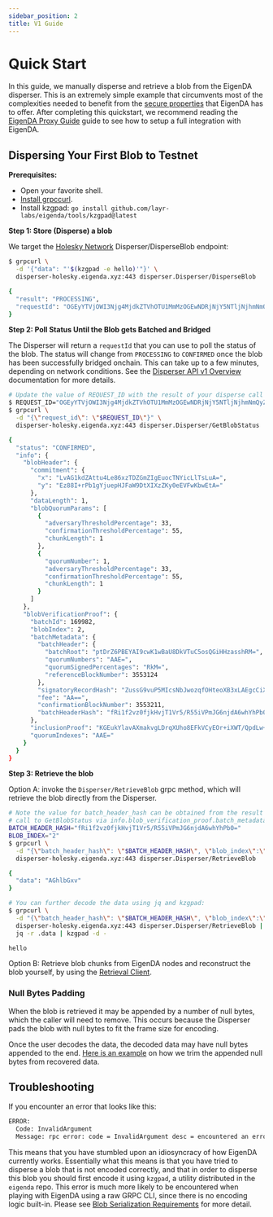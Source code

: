```yaml
---
sidebar_position: 2
title: V1 Guide
---
```


# Quick Start

In this guide, we manually disperse and retrieve a blob from the EigenDA disperser. This is an extremely simple example that circumvents most of the complexities needed to benefit from the [secure properties](../../../core-concepts/overview)
 that EigenDA has to offer. After completing this quickstart, we recommend reading the [EigenDA Proxy Guide](../../eigenda-proxy/eigenda-proxy.md) guide to see how to setup a full integration with EigenDA.

## Dispersing Your First Blob to Testnet

**Prerequisites:**

- Open your favorite shell.
- [Install grpccurl](https://github.com/fullstorydev/grpcurl#installation).
- Install kzgpad: `go install github.com/layr-labs/eigenda/tools/kzgpad@latest`

**Step 1: Store (Disperse) a blob**

We target the [Holesky Network](../../../networks/holesky.md) Disperser/DisperseBlob endpoint:

```bash
$ grpcurl \
  -d '{"data": "'$(kzgpad -e hello)'"}' \
  disperser-holesky.eigenda.xyz:443 disperser.Disperser/DisperseBlob

{
  "result": "PROCESSING",
  "requestId": "OGEyYTVjOWI3Njg4MjdkZTVhOTU1MmMzOGEwNDRjNjY5NTljNjhmNmQyZjIxYjUyNjBhZjU0ZDJmODdkYjgyNy0zMTM3MzQzMjM4MzczNTMwMzEzMTM5MzMzMzM2MzgzNzMzMzAzMDJmMzAyZjMzMzMyZjMxMmYzMzMzMmZlM2IwYzQ0Mjk4ZmMxYzE0OWFmYmY0Yzg5OTZmYjkyNDI3YWU0MWU0NjQ5YjkzNGNhNDk1OTkxYjc4NTJiODU1"
}
```

**Step 2: Poll Status Until the Blob gets Batched and Bridged**

The Disperser will return a `requestId` that you can use to poll the status of the blob. The status will change from `PROCESSING` to `CONFIRMED` once the blob has been successfully bridged onchain. This can take up to a few minutes, depending on network conditions. See the [Disperser API v1 Overview](../../../api/disperser%20v1%20API/disperser/overview) documentation for more details.

```bash
# Update the value of REQUEST_ID with the result of your disperse call above
$ REQUEST_ID="OGEyYTVjOWI3Njg4MjdkZTVhOTU1MmMzOGEwNDRjNjY5NTljNjhmNmQyZjIxYjUyNjBhZjU0ZDJmODdkYjgyNy0zMTM3MzQzMjM4MzczNTMwMzEzMTM5MzMzMzM2MzgzNzMzMzAzMDJmMzAyZjMzMzMyZjMxMmYzMzMzMmZlM2IwYzQ0Mjk4ZmMxYzE0OWFmYmY0Yzg5OTZmYjkyNDI3YWU0MWU0NjQ5YjkzNGNhNDk1OTkxYjc4NTJiODU1"
$ grpcurl \
  -d "{\"request_id\": \"$REQUEST_ID\"}" \
  disperser-holesky.eigenda.xyz:443 disperser.Disperser/GetBlobStatus

{
  "status": "CONFIRMED",
  "info": {
    "blobHeader": {
      "commitment": {
        "x": "LvAG1kdZAttu4Le86xzTDZGmZIgEuocTNYicLlTsLuA=",
        "y": "Ez88I+rPb1gYjuepHJFaW9DtXIXzZKy0eEVFwKbwEtA="
      },
      "dataLength": 1,
      "blobQuorumParams": [
        {
          "adversaryThresholdPercentage": 33,
          "confirmationThresholdPercentage": 55,
          "chunkLength": 1
        },
        {
          "quorumNumber": 1,
          "adversaryThresholdPercentage": 33,
          "confirmationThresholdPercentage": 55,
          "chunkLength": 1
        }
      ]
    },
    "blobVerificationProof": {
      "batchId": 169982,
      "blobIndex": 2,
      "batchMetadata": {
        "batchHeader": {
          "batchRoot": "ptDrZ6PBEYAI9cwK1wBaU8DkVTuC5osQGiHHzasshRM=",
          "quorumNumbers": "AAE=",
          "quorumSignedPercentages": "RkM=",
          "referenceBlockNumber": 3553124
        },
        "signatoryRecordHash": "ZussG9vuP5MIcsNbJwozqfOHteoXB3xLAEgcCiXqxB4=",
        "fee": "AA==",
        "confirmationBlockNumber": 3553211,
        "batchHeaderHash": "fRi1f2vz0fjkHvjT1Vr5/R55iVPmJG6njdA6whYhPb0="
      },
      "inclusionProof": "KGEukYlavAXmakvgLDrqXUho8EFkVCyEOr+iXWT/QpdLw+m0hzpFn2AzX9TAEk+zYAC368Lvh8Msyj0pcLa+PA==",
      "quorumIndexes": "AAE="
    }
  }
}
```

**Step 3: Retrieve the blob**

Option A: invoke the `Disperser/RetrieveBlob` grpc method, which will retrieve the blob directly from the Disperser.

```bash
# Note the value for batch_header_hash can be obtained from the result of your
# call to GetBlobStatus via info.blob_verification_proof.batch_metadata.batch_header_hash.
BATCH_HEADER_HASH="fRi1f2vz0fjkHvjT1Vr5/R55iVPmJG6njdA6whYhPb0="
BLOB_INDEX="2"
$ grpcurl \
  -d "{\"batch_header_hash\": \"$BATCH_HEADER_HASH\", \"blob_index\":\"$BLOB_INDEX\"}" \
  disperser-holesky.eigenda.xyz:443 disperser.Disperser/RetrieveBlob

{
  "data": "AGhlbGxv"
}

# You can further decode the data using jq and kzgpad:
$ grpcurl \
  -d "{\"batch_header_hash\": \"$BATCH_HEADER_HASH\", \"blob_index\":\"$BLOB_INDEX\"}" \
  disperser-holesky.eigenda.xyz:443 disperser.Disperser/RetrieveBlob | \
  jq -r .data | kzgpad -d -

hello
```

Option B: Retrieve blob chunks from EigenDA nodes and reconstruct the blob yourself, by using the
[Retrieval Client](https://github.com/Layr-Labs/eigenda/tree/master/retriever).

### Null Bytes Padding

When the blob is retrieved it may be appended by a number of null bytes, which
the caller will need to remove. This occurs because the Disperser pads the blob
with null bytes to fit the frame size for encoding.

Once the user decodes the data, the decoded data may have null bytes appended to
the end. [Here is an example](https://github.com/Layr-Labs/eigenda/blob/master/test/integration_test.go#L522)
on how we trim the appended null bytes from recovered data.

## Troubleshooting

If you encounter an error that looks like this:

```bash
ERROR:
  Code: InvalidArgument
  Message: rpc error: code = InvalidArgument desc = encountered an error to convert a 32-bytes into a valid field element, please use the correct format where every 32 bytes(big-endian) is less than 21888242871839275222246405745257275088548364400416034343698204186575808495617
```

This means that you have stumbled upon an idiosyncracy of how EigenDA currently
works. Essentially what this means is that you have tried to disperse a blob
that is not encoded correctly, and that in order to disperse this blob you
should first encode it using `kzgpad`, a utility distributed in the `eigenda`
repo. This error is much more likely to be encountered when playing with EigenDA
using a raw GRPC CLI, since there is no encoding logic built-in. Please see
[Blob Serialization Requirements](../../../api/disperser%20v1%20API/disperser/blob-serialization-requirements) for more detail.
